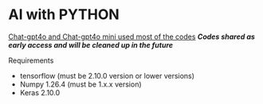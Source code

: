 # AI with PYTHON 
<ins>Chat-gpt4o and Chat-gpt4o mini used most of the codes</ins>
_**Codes shared as early access and will be cleaned up in the future**_

Requirements
- tensorflow (must be 2.10.0 version or lower versions)
- Numpy 1.26.4 (must be 1.x.x version)
- Keras 2.10.0